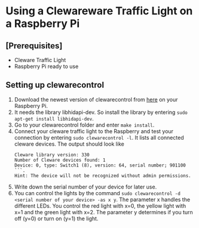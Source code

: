 # Using a Clewareware Traffic Light on a Raspberry Pi
## [Prerequisites]
- Cleware Traffic Light
- Raspberry Pi ready to use

## Setting up clewarecontrol
1. Download the newest version of clewarecontrol from [here](https://www.vanheusden.com/clewarecontrol/files/)
   on your Raspberry Pi.
2. It needs the library libhidapi-dev. So install the library by entering
 ```sudo apt-get install libhidapi-dev```.
3. Go to your clewarecontrol folder and enter ```make install```.
4. Connect your cleware traffic light to the Raspberry and test your connection by entering
   ```sudo clewarecontrol -l```. It lists all connected cleware devices. The output should look like
   ```
   Cleware library version: 330
   Number of Cleware devices found: 1
   Device: 0, type: Switch1 (8), version: 64, serial number; 901100
   ```.
   Hint: The device will not be recognized without admin permissions.
5. Write down the serial number of your device for later use.
6. You can control the lights by the command ```sudo clewarecontrol -d <serial number of your device> -as x y```.
The parameter x handles the different LEDs. You control the red light with x=0, the yellow light with x=1 and the green light with x=2.
The parameter y determines if you turn off (y=0) or turn on (y=1) the light.
